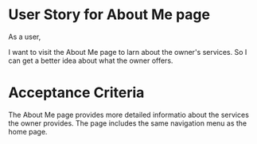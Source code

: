 # User Story for About Me page

As a user,

I want to visit the About Me page to larn about the owner's services.
So I can get a better idea about what the owner offers.

# Acceptance Criteria

The About Me page provides more detailed informatio about the services the owner provides.
The page includes the same navigation menu as the home page.